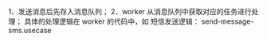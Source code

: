 1、发送消息后先存入消息队列；
2、worker 从消息队列中获取对应的任务进行处理；
具体的处理逻辑在 worker 的代码中，如 短信发送逻辑：
send-message-sms.usecase
